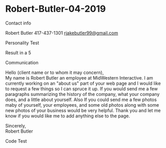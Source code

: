 # Robert-Butler-04-2019
<html>
Contact info
 
 Robert Butler
 417-437-1301
 rjakebutler99@gmail.com
 
 Personality Test 
 
 Result in a 5
 
 Communication
 
 <p>Hello (client name or to whom it may concern),<br>
  My name is Robert Butler an employee at MidWestern Interactive. I am currently working on an "about us" part of your web page and I would like to request a few things so I can spruce it up. If you would send me a few paragraphs summarizing the history of the company, what your company does, and a little about yourself. Also If you could send me a few photos maby of yourself, your employees, and some old photos along with some new photos of your business would be very helpful. Thank you and let me know if you would like me to add anything else to the page.<br>

Sincerely,<br>
  Robert Butler </p>
  
  Code Test

 </html>
